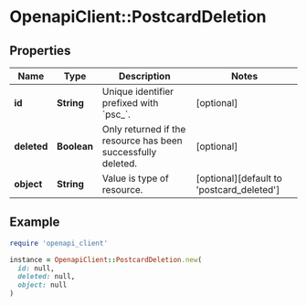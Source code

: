 # OpenapiClient::PostcardDeletion

## Properties

| Name | Type | Description | Notes |
| ---- | ---- | ----------- | ----- |
| **id** | **String** | Unique identifier prefixed with &#x60;psc_&#x60;. | [optional] |
| **deleted** | **Boolean** | Only returned if the resource has been successfully deleted. | [optional] |
| **object** | **String** | Value is type of resource. | [optional][default to &#39;postcard_deleted&#39;] |

## Example

```ruby
require 'openapi_client'

instance = OpenapiClient::PostcardDeletion.new(
  id: null,
  deleted: null,
  object: null
)
```

